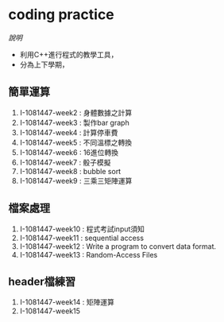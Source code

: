 # coding practice  
_說明_  
- 利用C++進行程式的教學工具，  
- 分為上下學期，  
  
## 簡單運算  
1. I-1081447-week2 : 身體數據之計算  
2. I-1081447-week3 : 製作bar graph  
3. I-1081447-week4 : 計算停車費
4. I-1081447-week5 : 不同溫標之轉換  
5. I-1081447-week6 : 16進位轉換  
6. I-1081447-week7 : 骰子模擬  
7. I-1081447-week8 : bubble sort  
8. I-1081447-week9 : 三乘三矩陣運算  
  
## 檔案處理  
1. I-1081447-week10 : 程式考試input須知  
2. I-1081447-week11 : sequential access  
3. I-1081447-week12 : Write a program to convert data format.  
4. I-1081447-week13 : Random-Access Files  
  
## header檔練習  
1. I-1081447-week14 : 矩陣運算  
2. I-1081447-week15